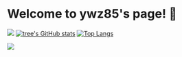 # Welcome to ywz85's page! 👋
![](https://github-readme-stats.vercel.app/api?username=ywz85&theme=dark)
[![tree's GitHub stats](https://github-readme-stats.vercel.app/api?username=ywz85&hide=contribs,prs&show_icons=true&theme=radical)](https://github.com/anuraghazra/github-readme-stats)
[![Top Langs](https://github-readme-stats.vercel.app/api/top-langs/?username=anuraghazra&layout=compact)](https://github.com/anuraghazra/github-readme-stats)

![](https://img.shields.io/badge/-JavaScript-e5cd0c?style=flat-square&logo=JavaScript&labelColor=f7df1e&logoColor=000)



